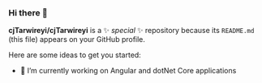 ### Hi there 👋


**cjTarwireyi/cjTarwireyi** is a ✨ _special_ ✨ repository because its `README.md` (this file) appears on your GitHub profile.

Here are some ideas to get you started:

- 🔭 I’m currently working on Angular and dotNet Core applications


